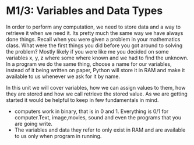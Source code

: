 # M1/3: Variables and Data Types

In order to perform any computation, we need to store data and a way to retrieve it when we need it. Its pretty much the same way we have always done things. Recall when you were given a problem in your mathematics class. What were the first things you did before you got around to solving the problem? Mostly likely if you were like me you decided on some variables x, y, z where some where known and we had to find the unknown. In a program we do the same thing, choose a name for our variables, instead of it being written on paper, Python will store it in RAM and make it available to us whenever we ask for it by name. 

In this unit we will cover variables, how we can assign values to them, how they are stored and how we call retrieve the stored value. As we are getting started it would be helpful to keep in few fundamentals in mind.
- computers work in binary, that is in 0 and 1. Everything is 0/1 for computer.Text, image,movies, sound and even the programs that you are going write. 
- The variables and data they refer to only exist in RAM and are available to us only when program in running.